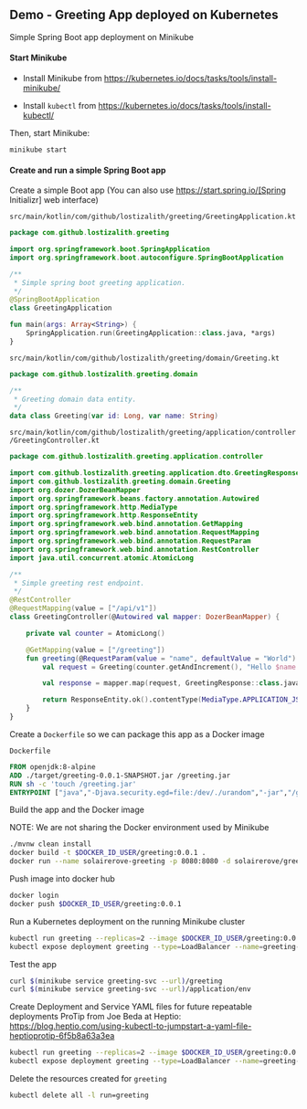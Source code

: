 ## Demo - Greeting App deployed on Kubernetes

Simple Spring Boot app deployment on Minikube

#### Start Minikube

- Install Minikube from https://kubernetes.io/docs/tasks/tools/install-minikube/

- Install `kubectl` from https://kubernetes.io/docs/tasks/tools/install-kubectl/

Then, start Minikube:

	minikube start

#### Create and run a simple Spring Boot app

Create a simple Boot app (You can also use https://start.spring.io/[Spring Initializr] web interface)

`src/main/kotlin/com/github/lostizalith/greeting/GreetingApplication.kt`
```kotlin
package com.github.lostizalith.greeting

import org.springframework.boot.SpringApplication
import org.springframework.boot.autoconfigure.SpringBootApplication

/**
 * Simple spring boot greeting application.
 */
@SpringBootApplication
class GreetingApplication

fun main(args: Array<String>) {
    SpringApplication.run(GreetingApplication::class.java, *args)
}
```

`src/main/kotlin/com/github/lostizalith/greeting/domain/Greeting.kt`
```kotlin
package com.github.lostizalith.greeting.domain

/**
 * Greeting domain data entity.
 */
data class Greeting(var id: Long, var name: String)
```

`src/main/kotlin/com/github/lostizalith/greeting/application/controller/GreetingController.kt`
```kotlin
package com.github.lostizalith.greeting.application.controller

import com.github.lostizalith.greeting.application.dto.GreetingResponse
import com.github.lostizalith.greeting.domain.Greeting
import org.dozer.DozerBeanMapper
import org.springframework.beans.factory.annotation.Autowired
import org.springframework.http.MediaType
import org.springframework.http.ResponseEntity
import org.springframework.web.bind.annotation.GetMapping
import org.springframework.web.bind.annotation.RequestMapping
import org.springframework.web.bind.annotation.RequestParam
import org.springframework.web.bind.annotation.RestController
import java.util.concurrent.atomic.AtomicLong

/**
 * Simple greeting rest endpoint.
 */
@RestController
@RequestMapping(value = ["/api/v1"])
class GreetingController(@Autowired val mapper: DozerBeanMapper) {

    private val counter = AtomicLong()

    @GetMapping(value = ["/greeting"])
    fun greeting(@RequestParam(value = "name", defaultValue = "World") name: String): ResponseEntity<*> {
        val request = Greeting(counter.getAndIncrement(), "Hello $name !")

        val response = mapper.map(request, GreetingResponse::class.java)

        return ResponseEntity.ok().contentType(MediaType.APPLICATION_JSON).body(response)
    }
}
```
Create a `Dockerfile` so we can package this app as a Docker image

`Dockerfile`
````dockerfile
FROM openjdk:8-alpine
ADD ./target/greeting-0.0.1-SNAPSHOT.jar /greeting.jar
RUN sh -c 'touch /greeting.jar'
ENTRYPOINT ["java","-Djava.security.egd=file:/dev/./urandom","-jar","/greeting.jar"]
````

Build the app and the Docker image

NOTE: We are not sharing the Docker environment used by Minikube

```bash
./mvnw clean install
docker build -t $DOCKER_ID_USER/greeting:0.0.1 .
docker run --name solairerove-greeting -p 8080:8080 -d solairerove/greeting:0.0.1
```

Push image into docker hub

```bash
docker login
docker push $DOCKER_ID_USER/greeting:0.0.1
```

Run a Kubernetes deployment on the running Minikube cluster

```bash
kubectl run greeting --replicas=2 --image $DOCKER_ID_USER/greeting:0.0.1 --port 8080
kubectl expose deployment greeting --type=LoadBalancer --name=greeting-svc
```

Test the app

```bash
curl $(minikube service greeting-svc --url)/greeting
curl $(minikube service greeting-svc --url)/application/env
```

Create Deployment and Service YAML files for future repeatable deployments
ProTip from Joe Beda at Heptio: https://blog.heptio.com/using-kubectl-to-jumpstart-a-yaml-file-heptioprotip-6f5b8a63a3ea
```bash
kubectl run greeting --replicas=2 --image $DOCKER_ID_USER/greeting:0.0.1 --port 8080 -o yaml --dry-run > greeting.yaml
kubectl expose deployment greeting --type=LoadBalancer --name=greeting-svc -o yaml --dry-run > greeting-svc.yaml
```

Delete the resources created for `greeting`
```bash
kubectl delete all -l run=greeting
```
